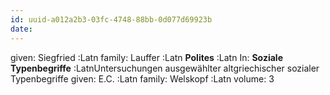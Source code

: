 ```yaml
---
id: uuid-a012a2b3-03fc-4748-88bb-0d077d69923b
date: 
---
```


given: Siegfried :Latn
family: Lauffer :Latn
**Polites** :Latn
In: 
**Soziale Typenbegriffe** :LatnUntersuchungen ausgewählter altgriechischer sozialer Typenbegriffe
given: E.C. :Latn
family: Welskopf :Latn
volume: 3